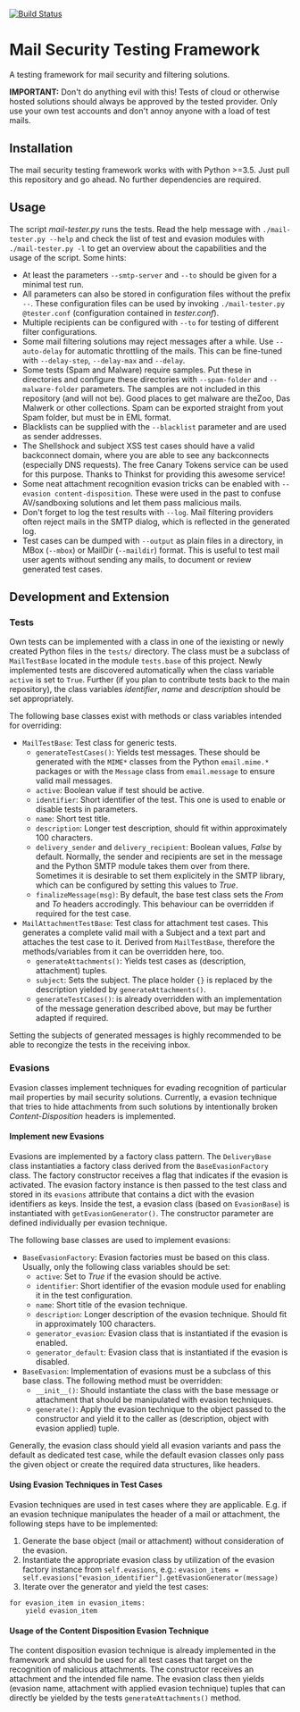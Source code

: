 [![Build Status](https://api.travis-ci.org/TKCERT/mail-security-tester.svg?branch=master)](https://travis-ci.org/TKCERT/mail-security-tester)
# Mail Security Testing Framework

A testing framework for mail security and filtering solutions.

**IMPORTANT:** Don't do anything evil with this! Tests of cloud or otherwise hosted solutions should always be approved
by the tested provider. Only use your own test accounts and don't annoy anyone with a load of test mails.

## Installation

The mail security testing framework works with with Python >=3.5. Just pull this repository and go ahead. No further
dependencies are required.

## Usage

The script *mail-tester.py* runs the tests. Read the help message with `./mail-tester.py --help` and check the list of
test and evasion modules with `./mail-tester.py -l` to get an overview about the capabilities and the usage of the
script. Some hints:

* At least the parameters `--smtp-server` and `--to` should be given for a minimal test run.
* All parameters can also be stored in configuration files without the prefix `--`. These configuration files can be
  used by invoking `./mail-tester.py @tester.conf` (configuration contained in *tester.conf*).
* Multiple recipients can be configured with `--to` for testing of different filter configurations.
* Some mail filtering solutions may reject messages after a while. Use `--auto-delay` for automatic throttling of the
  mails. This can be fine-tuned with `--delay-step`, `--delay-max` and `--delay`.
* Some tests (Spam and Malware) require samples. Put these in directories and configure these directories with
  `--spam-folder` and `--malware-folder` parameters. The samples are not included in this repository (and will not be).
  Good places to get malware are theZoo, Das Malwerk or
  other collections. Spam can be exported straight from yout Spam folder, but must be in EML format.
* Blacklists can be supplied with the `--blacklist` parameter and are used as sender addresses.
* The Shellshock and subject XSS test cases should have a valid backconnect domain, where you are able to see any backconnects
  (especially DNS requests). The free Canary Tokens service can be used for this
  purpose. Thanks to Thinkst for providing this awesome service!
* Some neat attachment recognition evasion tricks can be enabled with `--evasion content-disposition`. These were used
  in the past to confuse AV/sandboxing solutions and let them pass malicious mails.
* Don't forget to log the test results with `--log`. Mail filtering providers often reject mails in the SMTP dialog,
  which is reflected in the generated log.
* Test cases can be dumped with `--output` as plain files in a directory, in MBox (`--mbox`) or MailDir (`--maildir`)
  format. This is useful to test mail user agents without sending any mails, to document or review generated test cases.

## Development and Extension

### Tests

Own tests can be implemented with a class in one of the iexisting or newly created Python files in the `tests/`
directory. The class must be a subclass of `MailTestBase` located in the module `tests.base` of this project. Newly
implemented tests are discovered automatically when the class variable `active` is set to `True`. Further (if you plan
to contribute tests back to the main repository), the class variables *identifier*, *name* and *description* should be
set appropriately.

The following base classes exist with methods or class variables intended for overriding:

* `MailTestBase`: Test class for generic tests.
  * `generateTestCases()`: Yields test messages. These should be generated with the `MIME*` classes from the Python
    `email.mime.*` packages or with the `Message` class from `email.message` to ensure valid mail messages.
  * `active`: Boolean value if test should be active.
  * `identifier`: Short identifier of the test. This one is used to enable or disable tests in parameters.
  * `name`: Short test title.
  * `description`: Longer test description, should fit within approximately 100 characters.
  * `delivery_sender` and `delivery_recipient`: Boolean values, *False* by default. Normally, the sender and recipients are set in the
    message and the Python SMTP module takes them over from there. Sometimes it is desirable to set them explicitely in
    the SMTP library, which can be configured by setting this values to *True*.
  * `finalizeMessage(msg)`: By default, the base test class sets the *From* and *To* headers accrodingly. This
    behaviour can be overridden if required for the test case.
* `MailAttachmentTestBase`: Test class for attachment test cases. This generates a complete valid mail with a Subject
  and a text part and attaches the test case to it. Derived from `MailTestBase`, therefore the methods/variables from it
  can be overridden here, too.
  * `generateAttachments()`: Yields test cases as (description, attachment) tuples.
  * `subject`: Sets the subject. The place holder `{}` is replaced by the description yielded by
    `generateAttachments()`.
  * `generateTestCases()`: is already overridden with an implementation of the message generation described above, but may be further
    adapted if required.

Setting the subjects of generated messages is highly recommended to be able to recongize the tests in the receiving
inbox.

### Evasions

Evasion classes implement techniques for evading recognition of particular mail properties by mail security solutions.
Currently, a evasion technique that tries to hide attachments from such solutions by intentionally broken
*Content-Disposition* headers is implemented.

#### Implement new Evasions

Evasions are implemented by a factory class pattern. The `DeliveryBase` class instantiaties a factory class derived from
the `BaseEvasionFactory` class. The factory constructor receives a flag that indicates if the evasion is activated. The
evasion factory instance is then passed to the test class and stored in its `evasions` attribute that contains a dict
with the evasion identifiers as keys. Inside the test, a evasion class (based on `EvasionBase`) is instantiated with
`getEvasionGenerator()`. The constructor parameter are defined individually per evasion technique.

The following base classes are used to implement evasions:

* `BaseEvasionFactory`: Evasion factories must be based on this class. Usually, only the following class variables
  should be set:
  * `active`: Set to *True* if the evasion should be active.
  * `identifier`: Short identifier of the evasion module used for enabling it in the test configuration.
  * `name`: Short title of the evasion technique.
  * `description`: Longer description of the evasion technique. Should fit in approximately 100 characters.
  * `generator_evasion`: Evasion class that is instantiated if the evasion is enabled.
  * `generator_default`: Evasion class that is instantiated if the evasion is disabled.
* `BaseEvasion`: Implementation of evasions must be a subclass of this base class. The following method must be
  overridden:
  * `__init__()`: Should instantiate the class with the base message or attachment that should be manipulated with
    evasion techniques.
  * `generate()`: Apply the evasion technique to the object passed to the constructor and yield it to the caller as
    (description, object with evasion applied) tuple.

Generally, the evasion class should yield all evasion variants and pass the default as dedicated test case, while the
default evasion classes only pass the given object or create the required data structures, like headers.

#### Using Evasion Techniques in Test Cases

Evasion techniques are used in test cases where they are applicable. E.g. if an evasion technique manipulates the header
of a mail or attachment, the following steps have to be implemented:

1. Generate the base object (mail or attachment) without consideration of the evasion.
2. Instantiate the appropriate evasion class by utilization of the evasion factory instance from `self.evasions`, e.g.:
   `evasion_items = self.evasions["evasion_identifier"].getEvasionGenerator(message)`
3. Iterate over the generator and yield the test cases:
```
for evasion_item in evasion_items:
    yield evasion_item
```

#### Usage of the Content Disposition Evasion Technique

The content disposition evasion technique is already implemented in the framework and should be used for all test cases
that target on the recognition of malicious attachments. The constructor receives an attachment and the intended file
name. The evasion class then yields (evasion name, attachment with applied evasion technique) tuples that can directly
be yielded by the tests `generateAttachments()` method.

